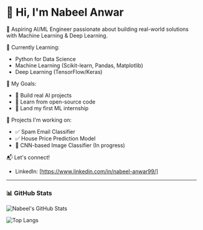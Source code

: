 # 👋 Hi, I'm Nabeel Anwar

🎯 Aspiring AI/ML Engineer passionate about building real-world solutions with Machine Learning & Deep Learning.

🔭 Currently Learning:
- Python for Data Science
- Machine Learning (Scikit-learn, Pandas, Matplotlib)
- Deep Learning (TensorFlow/Keras)

📂 My Goals:
- 📌 Build real AI projects
- 📌 Learn from open-source code
- 📌 Land my first ML internship

🚀 Projects I'm working on:
- ✅ Spam Email Classifier
- ✅ House Price Prediction Model
- 🚧 CNN-based Image Classifier (In progress)

📬 Let's connect!
- LinkedIn: [https://www.linkedin.com/in/nabeel-anwar99/]
---

### 📊 GitHub Stats

![Nabeel's GitHub Stats](https://github-readme-stats.vercel.app/api?username=nabeelawan01&show_icons=true&theme=tokyonight)

![Top Langs](https://github-readme-stats.vercel.app/api/top-langs/?username=nabeelawan01&layout=compact&theme=tokyonight)
